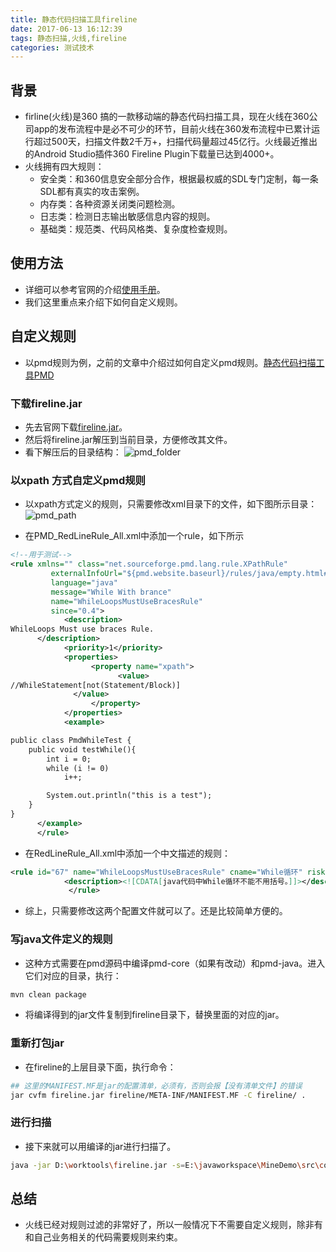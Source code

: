 ```yaml
---
title: 静态代码扫描工具fireline
date: 2017-06-13 16:12:39
tags: 静态扫描,火线,fireline
categories: 测试技术
---
```


## 背景
- firline(火线)是360 搞的一款移动端的静态代码扫描工具，现在火线在360公司app的发布流程中是必不可少的环节，目前火线在360发布流程中已累计运行超过500天，扫描文件数2千万+，扫描代码量超过45亿行。火线最近推出的Android Studio插件360 Fireline Plugin下载量已达到4000+。
- 火线拥有四大规则：
  - 安全类：和360信息安全部分合作，根据最权威的SDL专门定制，每一条SDL都有真实的攻击案例。
  - 内存类：各种资源关闭类问题检测。
  - 日志类：检测日志输出敏感信息内容的规则。
  - 基础类：规范类、代码风格类、复杂度检查规则。

## 使用方法
- 详细可以参考官网的介绍[使用手册](http://magic.360.cn/user.html)。
- 我们这里重点来介绍下如何自定义规则。

## 自定义规则
- 以pmd规则为例，之前的文章中介绍过如何自定义pmd规则。[静态代码扫描工具PMD](https://liwei721.github.io/2017/06/01/静态分析工具PMD学习/)

### 下载fireline.jar
- 先去官网下载[fireline.jar](http://magic.360.cn/fireline.jar)。
- 然后将fireline.jar解压到当前目录，方便修改其文件。
- 看下解压后的目录结构：
![pmd_folder](/upload/image/zlw/pmd_folder.png)

### 以xpath 方式自定义pmd规则
- 以xpath方式定义的规则，只需要修改xml目录下的文件，如下图所示目录：
![pmd_path](/upload/image/zlw/pmd_path.png)

- 在PMD_RedLineRule_All.xml中添加一个rule，如下所示

``` xml
<!--用于测试-->
<rule xmlns="" class="net.sourceforge.pmd.lang.rule.XPathRule"
         externalInfoUrl="${pmd.website.baseurl}/rules/java/empty.html#EmptyFinallyBlock"
         language="java"
         message="While With brance"
         name="WhileLoopsMustUseBracesRule"
         since="0.4">
		    <description>
WhileLoops Must use braces Rule.
      </description>
		    <priority>1</priority>
		    <properties>
			      <property name="xpath">
				        <value>
//WhileStatement[not(Statement/Block)]
              </value>
			      </property>
		    </properties>
		    <example>

public class PmdWhileTest {
    public void testWhile(){
        int i = 0;
        while (i != 0)
            i++;

        System.out.println("this is a test");
    }
}
      </example>
	  </rule>
```
- 在RedLineRule_All.xml中添加一个中文描述的规则：

``` xml
<rule id="67" name="WhileLoopsMustUseBracesRule" cname="While循环" risk="冗余" priority="1">
	        <description><![CDATA[java代码中While循环不能不用括号。]]></description>
	   		 </rule>
```

- 综上，只需要修改这两个配置文件就可以了。还是比较简单方便的。

### 写java文件定义的规则
- 这种方式需要在pmd源码中编译pmd-core（如果有改动）和pmd-java。进入它们对应的目录，执行：

``` bash
mvn clean package
```
- 将编译得到的jar文件复制到fireline目录下，替换里面的对应的jar。

### 重新打包jar
- 在fireline的上层目录下面，执行命令：

``` bash
## 这里的MANIFEST.MF是jar的配置清单，必须有，否则会报【没有清单文件】的错误
jar cvfm fireline.jar fireline/META-INF/MANIFEST.MF -C fireline/ .  
```
### 进行扫描
- 接下来就可以用编译的jar进行扫描了。

``` bash
java -jar D:\worktools\fireline.jar -s=E:\javaworkspace\MineDemo\src\com\liwei\pmd\PmdWhileTest.java -r=F:\360FireReport
```

## 总结
- 火线已经对规则过滤的非常好了，所以一般情况下不需要自定义规则，除非有和自己业务相关的代码需要规则来约束。
